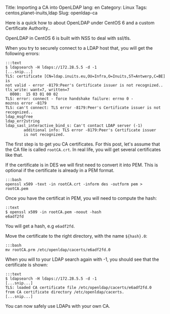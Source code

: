 Title: Importing a CA into OpenLDAP
lang: en
Category: Linux
Tags: centos,planet-inuits,ldap
Slug: openldap-ca


Here is a quick how to about OpenLDAP under CentOS 6 and a custom Certificate Authority..

OpenLDAP in CentOS 6 is built with NSS to deal with ssl/tls.

When you try to securely connect to a LDAP host that, you will get the following errors:

    :::text
    $ ldapsearch -H ldaps://172.28.5.5 -d -1
    [...snip...]
    TLS: certificate [CN=ldap.inuits.eu,OU=Infra,O=Inuits,ST=Antwerp,C=BE] is
    not valid - error -8179:Peer's Certificate issuer is not recognized..
    tls_write: want=7, written=7
      0000:  15 03 01 00 02
    TLS: error: connect - force handshake failure: errno 0 -
    moznss error -8179
    TLS: can't connect: TLS error -8179:Peer's Certificate issuer is not
    recognized..
    ldap_msgfree
    ldap_err2string
    ldap_sasl_interactive_bind_s: Can't contact LDAP server (-1)
            additional info: TLS error -8179:Peer's Certificate issuer
            is not recognized.


The first step is to get you CA certificates. For this post, let's assume that the CA file is called `rootCA.crt`. In real life, you will get several certificates like that.

If the certificate is in DES we will first need to convert it into PEM. This is optional if the certificate is already in a PEM format.

    :::bash
    openssl x509 -text -in rootCA.crt -inform des -outform pem > rootCA.pem

Once you have the certificat in PEM, you will need to compute the hash:

    ::text
    $ openssl x509 -in rootCA.pem -noout -hash
    e6adf2fd

You will get a hash, e.g `e6adf2fd`.

Move the certificate to the right directory, with the name `${hash}.0`:

    :::bash
    mv rootCA.prm /etc/openldap/cacerts/e6adf2fd.0

When you will to your LDAP search again with -1, you should see that the certificate is shown:

    :::text
    $ ldapsearch -H ldaps://172.28.5.5 -d -1
    [...snip...]
    TLS: loaded CA certificate file /etc/openldap/cacerts/e6adf2fd.0
    from CA certificate directory /etc/openldap/cacerts.
    [...snip...]

You can now safely use LDAPs with your own CA.
